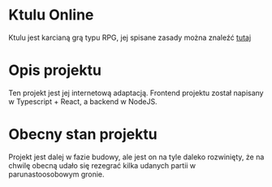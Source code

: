 # Ktulu Online
Ktulu jest karcianą grą typu RPG, jej spisane zasady można znaleźć [tutaj](https://21wdw-2014.staszic.waw.pl/ktulu/WielkaXiega.pdf)
# Opis projektu
Ten projekt jest jej internetową adaptacją. Frontend projektu został napisany w Typescript + React, a backend w NodeJS. 
# Obecny stan projektu
Projekt jest dalej w fazie budowy, ale jest on na tyle daleko rozwinięty, że na chwilę obecną udało się rezegrać kilka udanych partii w parunastoosobowym gronie. 
